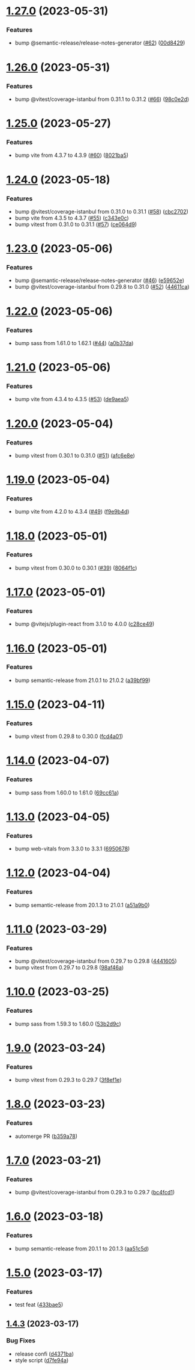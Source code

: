 # [1.27.0](https://github.com/Abdel-Monaam-Aouini/dashboard-kit/compare/v1.26.0...v1.27.0) (2023-05-31)


### Features

* bump @semantic-release/release-notes-generator ([#62](https://github.com/Abdel-Monaam-Aouini/dashboard-kit/issues/62)) ([00d8429](https://github.com/Abdel-Monaam-Aouini/dashboard-kit/commit/00d842947998750af0493ef084cee44f6a2f6c9c))

# [1.26.0](https://github.com/Abdel-Monaam-Aouini/dashboard-kit/compare/v1.25.0...v1.26.0) (2023-05-31)


### Features

* bump @vitest/coverage-istanbul from 0.31.1 to 0.31.2 ([#66](https://github.com/Abdel-Monaam-Aouini/dashboard-kit/issues/66)) ([98c0e2d](https://github.com/Abdel-Monaam-Aouini/dashboard-kit/commit/98c0e2db9e7b4e645f71e893024c22faaee56491))

# [1.25.0](https://github.com/Abdel-Monaam-Aouini/dashboard-kit/compare/v1.24.0...v1.25.0) (2023-05-27)


### Features

* bump vite from 4.3.7 to 4.3.9 ([#60](https://github.com/Abdel-Monaam-Aouini/dashboard-kit/issues/60)) ([8021ba5](https://github.com/Abdel-Monaam-Aouini/dashboard-kit/commit/8021ba5fbeb99310a5f3eae1a6644a652d6e8440))

# [1.24.0](https://github.com/Abdel-Monaam-Aouini/dashboard-kit/compare/v1.23.0...v1.24.0) (2023-05-18)


### Features

* bump @vitest/coverage-istanbul from 0.31.0 to 0.31.1 ([#58](https://github.com/Abdel-Monaam-Aouini/dashboard-kit/issues/58)) ([cbc2702](https://github.com/Abdel-Monaam-Aouini/dashboard-kit/commit/cbc27022ec567e52f9a7d0dc8ae236e33210bc24))
* bump vite from 4.3.5 to 4.3.7 ([#55](https://github.com/Abdel-Monaam-Aouini/dashboard-kit/issues/55)) ([c343e0c](https://github.com/Abdel-Monaam-Aouini/dashboard-kit/commit/c343e0cfc8262fa63a088165ca5e92ebde882311))
* bump vitest from 0.31.0 to 0.31.1 ([#57](https://github.com/Abdel-Monaam-Aouini/dashboard-kit/issues/57)) ([ce064d9](https://github.com/Abdel-Monaam-Aouini/dashboard-kit/commit/ce064d9d29b403b1d6dec23a92f0d8b9a47c2e4c))

# [1.23.0](https://github.com/Abdel-Monaam-Aouini/dashboard-kit/compare/v1.22.0...v1.23.0) (2023-05-06)


### Features

* bump @semantic-release/release-notes-generator ([#46](https://github.com/Abdel-Monaam-Aouini/dashboard-kit/issues/46)) ([e59652e](https://github.com/Abdel-Monaam-Aouini/dashboard-kit/commit/e59652e07414d59e8655f5c7ef32ad8c9bbc3c9b))
* bump @vitest/coverage-istanbul from 0.29.8 to 0.31.0 ([#52](https://github.com/Abdel-Monaam-Aouini/dashboard-kit/issues/52)) ([44611ca](https://github.com/Abdel-Monaam-Aouini/dashboard-kit/commit/44611ca335753d35200d879b6bc5854788522cd9))

# [1.22.0](https://github.com/Abdel-Monaam-Aouini/dashboard-kit/compare/v1.21.0...v1.22.0) (2023-05-06)


### Features

* bump sass from 1.61.0 to 1.62.1 ([#44](https://github.com/Abdel-Monaam-Aouini/dashboard-kit/issues/44)) ([a0b37da](https://github.com/Abdel-Monaam-Aouini/dashboard-kit/commit/a0b37da12143badec6062e3f11fdf17704f7cdd7))

# [1.21.0](https://github.com/Abdel-Monaam-Aouini/dashboard-kit/compare/v1.20.0...v1.21.0) (2023-05-06)


### Features

* bump vite from 4.3.4 to 4.3.5 ([#53](https://github.com/Abdel-Monaam-Aouini/dashboard-kit/issues/53)) ([de9aea5](https://github.com/Abdel-Monaam-Aouini/dashboard-kit/commit/de9aea5d1e7f68c0aa3bbd3bf11653543cc7bdab))

# [1.20.0](https://github.com/Abdel-Monaam-Aouini/dashboard-kit/compare/v1.19.0...v1.20.0) (2023-05-04)


### Features

* bump vitest from 0.30.1 to 0.31.0 ([#51](https://github.com/Abdel-Monaam-Aouini/dashboard-kit/issues/51)) ([afc6e8e](https://github.com/Abdel-Monaam-Aouini/dashboard-kit/commit/afc6e8e822aa193c6a61cd479775a6f66dfa960e))

# [1.19.0](https://github.com/Abdel-Monaam-Aouini/dashboard-kit/compare/v1.18.0...v1.19.0) (2023-05-04)


### Features

* bump vite from 4.2.0 to 4.3.4 ([#49](https://github.com/Abdel-Monaam-Aouini/dashboard-kit/issues/49)) ([f9e9b4d](https://github.com/Abdel-Monaam-Aouini/dashboard-kit/commit/f9e9b4d0ff17a247ddbbeb7a376c911777fd859f))

# [1.18.0](https://github.com/Abdel-Monaam-Aouini/dashboard-kit/compare/v1.17.0...v1.18.0) (2023-05-01)


### Features

* bump vitest from 0.30.0 to 0.30.1 ([#39](https://github.com/Abdel-Monaam-Aouini/dashboard-kit/issues/39)) ([8064f1c](https://github.com/Abdel-Monaam-Aouini/dashboard-kit/commit/8064f1ce9114b7d04dabd31e4441883ed8db75aa))

# [1.17.0](https://github.com/Abdel-Monaam-Aouini/dashboard-kit/compare/v1.16.0...v1.17.0) (2023-05-01)


### Features

* bump @vitejs/plugin-react from 3.1.0 to 4.0.0 ([c28ce49](https://github.com/Abdel-Monaam-Aouini/dashboard-kit/commit/c28ce494f535c3dbe803adf802eb40cf8a0d5a10))

# [1.16.0](https://github.com/Abdel-Monaam-Aouini/dashboard-kit/compare/v1.15.0...v1.16.0) (2023-05-01)


### Features

* bump semantic-release from 21.0.1 to 21.0.2 ([a39bf99](https://github.com/Abdel-Monaam-Aouini/dashboard-kit/commit/a39bf99179662d43a8ea894838b1150569c66644))

# [1.15.0](https://github.com/Abdel-Monaam-Aouini/dashboard-kit/compare/v1.14.0...v1.15.0) (2023-04-11)


### Features

* bump vitest from 0.29.8 to 0.30.0 ([fcd4a01](https://github.com/Abdel-Monaam-Aouini/dashboard-kit/commit/fcd4a01699f6c49120730b565739dba009fbf748))

# [1.14.0](https://github.com/Abdel-Monaam-Aouini/dashboard-kit/compare/v1.13.0...v1.14.0) (2023-04-07)


### Features

* bump sass from 1.60.0 to 1.61.0 ([69cc61a](https://github.com/Abdel-Monaam-Aouini/dashboard-kit/commit/69cc61a398ed10c940ab7481be13a7b96446522a))

# [1.13.0](https://github.com/Abdel-Monaam-Aouini/dashboard-kit/compare/v1.12.0...v1.13.0) (2023-04-05)


### Features

* bump web-vitals from 3.3.0 to 3.3.1 ([6950678](https://github.com/Abdel-Monaam-Aouini/dashboard-kit/commit/6950678cbeef9ad48d691779ce3ec15700165c49))

# [1.12.0](https://github.com/Abdel-Monaam-Aouini/dashboard-kit/compare/v1.11.0...v1.12.0) (2023-04-04)


### Features

* bump semantic-release from 20.1.3 to 21.0.1 ([a51a9b0](https://github.com/Abdel-Monaam-Aouini/dashboard-kit/commit/a51a9b08376f24a540e2f2948f82ad5bec771566))

# [1.11.0](https://github.com/Abdel-Monaam-Aouini/dashboard-kit/compare/v1.10.0...v1.11.0) (2023-03-29)


### Features

* bump @vitest/coverage-istanbul from 0.29.7 to 0.29.8 ([4441605](https://github.com/Abdel-Monaam-Aouini/dashboard-kit/commit/444160593d9006c4e9c74f2535981fcdc7d62078))
* bump vitest from 0.29.7 to 0.29.8 ([98af46a](https://github.com/Abdel-Monaam-Aouini/dashboard-kit/commit/98af46af721d195fe58ddc9349146b8ffec0e159))

# [1.10.0](https://github.com/Abdel-Monaam-Aouini/dashboard-kit/compare/v1.9.0...v1.10.0) (2023-03-25)


### Features

* bump sass from 1.59.3 to 1.60.0 ([53b2d9c](https://github.com/Abdel-Monaam-Aouini/dashboard-kit/commit/53b2d9cd1cf681774fb1fcf5c6324ba9ad2e16c5))

# [1.9.0](https://github.com/Abdel-Monaam-Aouini/dashboard-kit/compare/v1.8.0...v1.9.0) (2023-03-24)


### Features

* bump vitest from 0.29.3 to 0.29.7 ([3f8ef1e](https://github.com/Abdel-Monaam-Aouini/dashboard-kit/commit/3f8ef1eaa5e3cb01faf961740bdee9c7e90a4aff))

# [1.8.0](https://github.com/Abdel-Monaam-Aouini/dashboard-kit/compare/v1.7.0...v1.8.0) (2023-03-23)


### Features

* automerge PR ([b359a78](https://github.com/Abdel-Monaam-Aouini/dashboard-kit/commit/b359a781500883c70b2b22c77e92b04e71d6465f))

# [1.7.0](https://github.com/Abdel-Monaam-Aouini/dashboard-kit/compare/v1.6.0...v1.7.0) (2023-03-21)


### Features

* bump @vitest/coverage-istanbul from 0.29.3 to 0.29.7 ([bc4fcd1](https://github.com/Abdel-Monaam-Aouini/dashboard-kit/commit/bc4fcd18099450d8ffb5071193d44ff7d3274448))

# [1.6.0](https://github.com/Abdel-Monaam-Aouini/dashboard-kit/compare/v1.5.0...v1.6.0) (2023-03-18)


### Features

* bump semantic-release from 20.1.1 to 20.1.3 ([aa51c5d](https://github.com/Abdel-Monaam-Aouini/dashboard-kit/commit/aa51c5dcf90ec899a77563bd19f134dc75e00dfe))

# [1.5.0](https://github.com/Abdel-Monaam-Aouini/dashboard-kit/compare/v1.4.3...v1.5.0) (2023-03-17)


### Features

* test feat ([433bae5](https://github.com/Abdel-Monaam-Aouini/dashboard-kit/commit/433bae5b75a3f887a15cd6afac2cf511f93608fc))

## [1.4.3](https://github.com/Abdel-Monaam-Aouini/dashboard-kit/compare/v1.4.2...v1.4.3) (2023-03-17)


### Bug Fixes

* release confi ([d4371ba](https://github.com/Abdel-Monaam-Aouini/dashboard-kit/commit/d4371baee93c9d1285dc4e330d9fbe5bfb920e5f))
* style script ([d7fe94a](https://github.com/Abdel-Monaam-Aouini/dashboard-kit/commit/d7fe94a51395f1aa615ed158f1a55fe6f77d1fb5))
